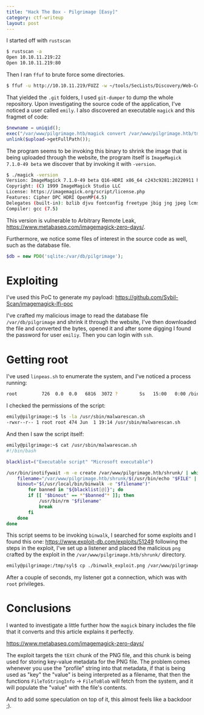 ```yaml
---
title: "Hack The Box - Pilgrimage [Easy]"
category: ctf-writeup
layout: post
---
```


I started off with `rustscan`

```bash
$ rustscan -a 
Open 10.10.11.219:22
Open 10.10.11.219:80
```

Then I ran `ffuf` to brute force some directories.

```bash
$ ffuf -u http://10.10.11.219/FUZZ -w ~/tools/SecLists/Discovery/Web-Content/common.txt
```

That yielded the `.git` folders, I used `git-dumper` to dump the whole repository. Upon investigating the source code of the application, I've noticed a user called `emily`. I also discovered an executable `magick` and this fragmet of code:

```php
$newname = uniqid();
exec("/var/www/pilgrimage.htb/magick convert /var/www/pilgrimage.htb/tmp/" . $upload->getName() . $mime . " -resize 50% /var/www/pilgrimage.htb/shrunk/" . $newname . $mime);
unlink($upload->getFullPath());
```

The program seems to be invoking this binary to shrink the image that is being uploaded through the website, the program itself is `ImageMagick 7.1.0-49 beta` we discover that by invoking it with `-version`.

```bash
$ ./magick -version
Version: ImageMagick 7.1.0-49 beta Q16-HDRI x86_64 c243c9281:20220911 https://imagemagick.org
Copyright: (C) 1999 ImageMagick Studio LLC
License: https://imagemagick.org/script/license.php
Features: Cipher DPC HDRI OpenMP(4.5) 
Delegates (built-in): bzlib djvu fontconfig freetype jbig jng jpeg lcms lqr lzma openexr png raqm tiff webp x xml zlib
Compiler: gcc (7.5)
```

This version is vulnerable to Arbitrary Remote Leak, https://www.metabaseq.com/imagemagick-zero-days/.

Furthermore, we notice some files of interest in the source code as well, such as the database file.

```php
$db = new PDO('sqlite:/var/db/pilgrimage');
```

# Exploiting

I've used this PoC to generate my payload: https://github.com/Sybil-Scan/imagemagick-lfi-poc 

I've crafted my malicious image to read the database file `/var/db/pilgrimage` and shrink it through the website, I've then downloaded the file and converted the bytes, opened it and after some digging I found the password for user `emiliy`. Then you can login with `ssh`.

# Getting root

I've used `linpeas.sh` to enumerate the system, and I've noticed a process running:

```bash
root         726  0.0  0.0   6816  3072 ?        Ss   15:00   0:00 /bin/bash /usr/sbin/malwarescan.sh
```

I checked the permissions of the script:

```bash
emily@pilgrimage:~$ ls -la /usr/sbin/malwarescan.sh
-rwxr--r-- 1 root root 474 Jun  1 19:14 /usr/sbin/malwarescan.sh
```

And then I saw the script itself:

```bash
emily@pilgrimage:~$ cat /usr/sbin/malwarescan.sh
#!/bin/bash

blacklist=("Executable script" "Microsoft executable")

/usr/bin/inotifywait -m -e create /var/www/pilgrimage.htb/shrunk/ | while read FILE; do
	filename="/var/www/pilgrimage.htb/shrunk/$(/usr/bin/echo "$FILE" | /usr/bin/tail -n 1 | /usr/bin/sed -n -e 's/^.*CREATE //p')"
	binout="$(/usr/local/bin/binwalk -e "$filename")"
        for banned in "${blacklist[@]}"; do
		if [[ "$binout" == *"$banned"* ]]; then
			/usr/bin/rm "$filename"
			break
		fi
	done
done
```

This script seems to be invoking `binwalk`, I searched for some exploits and I found this one: https://www.exploit-db.com/exploits/51249 following the steps in the exploit, I've set up a listener and placed the malicious `png` crafted by the exploit in the `/var/www/pilgrimage.htb/shrunk/` directory.

```bash
emily@pilgrimage:/tmp/syl$ cp ./binwalk_exploit.png /var/www/pilgrimage.htb/shrunk/
```

After a couple of seconds, my listener got a connection, which was with `root` privileges.

# Conclusions

I wanted to investigate a little further how the `magick` binary includes the file that it converts and this article explains it perfectly.

https://www.metabaseq.com/imagemagick-zero-days/

The exploit targets the `tEXt` chunk of the PNG file, and this chunk is being used for storing key-value metadata for the PNG file. The problem comes whenever you use the "profile" string into that metadata, if that is being used as "key" the "value" is being interpreted as a filename, that then the functions `FileToStringInfo` → `FileToBlob` will fetch from the system, and it will populate the "value" with the file's contents.

And to add some speculation on top of it, this almost feels like a backdoor ;).
